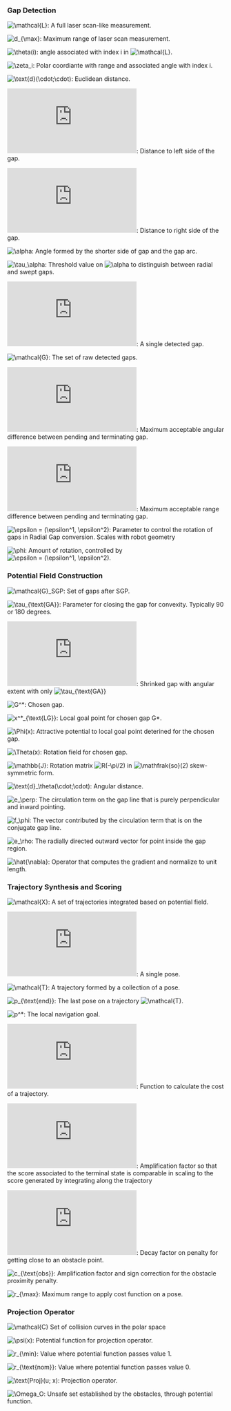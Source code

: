 ### Gap Detection

![\mathcal{L}](https://latex.codecogs.com/svg.latex?\mathcal{L}): 
A full laser scan-like measurement.

![d_{\max}](https://latex.codecogs.com/svg.latex?d_{\max}): 
Maximum range of laser scan measurement.

![\theta(i)](https://latex.codecogs.com/svg.latex?\theta(i)):
angle associated with index i in ![\mathcal{L}](https://latex.codecogs.com/svg.latex?\mathcal{L}(i)).


![\zeta_i](https://latex.codecogs.com/svg.latex?\zeta_i):
Polar coordiante with range and associated angle with index i.

![\text{d}(\cdot;\cdot)](https://latex.codecogs.com/svg.latex?\text{d}(\cdot;\cdot)):
Euclidean distance.

![l_l](https://latex.codecogs.com/svg.latex?l_l): 
Distance to left side of the gap.

![l_r](https://latex.codecogs.com/svg.latex?l_r): 
Distance to right side of the gap.

![\alpha](https://latex.codecogs.com/svg.latex?\alpha): 
Angle formed by the shorter side of gap and the gap arc.

![\tau_\alpha](https://latex.codecogs.com/svg.latex?\tau_\alpha): 
Threshold value on ![\alpha](https://latex.codecogs.com/svg.latex?\alpha)
to distinguish between radial and swept gaps.

![G](https://latex.codecogs.com/svg.latex?G): 
A single detected gap.

![\mathcal{G}](https://latex.codecogs.com/svg.latex?\mathcal{G}): 
The set of raw detected gaps.

![c_a](https://latex.codecogs.com/svg.latex?c_a): 
Maximum acceptable angular difference between pending
and terminating gap.

![c_d](https://latex.codecogs.com/svg.latex?c_d): 
Maximum acceptable range difference between pending
and terminating gap.

![\epsilon = (\epsilon^1, \epsilon^2)](https://latex.codecogs.com/svg.latex?\epsilon=(\epsilon^1,\epsilon^2)): 
Parameter to control the rotation of gaps in Radial Gap conversion. Scales
with robot geometry

![\phi](https://latex.codecogs.com/svg.latex?\phi): 
Amount of rotation, controlled by ![\epsilon = (\epsilon^1, \epsilon^2)](https://latex.codecogs.com/svg.latex?\epsilon=(\epsilon^1,\epsilon^2)).

### Potential Field Construction

![\mathcal{G}_SGP](https://latex.codecogs.com/svg.latex?\mathcal{G}_{\text{SGP}}): 
Set of gaps after SGP.

![\tau_{\text{GA}}](https://latex.codecogs.com/svg.latex?\tau_{\text{GA}}): 
Parameter for closing the gap for convexity. Typically 90 or 180 degrees.

![G'](https://latex.codecogs.com/svg.latex?G'): 
Shrinked gap with angular extent with only ![\tau_{\text{GA}}](https://latex.codecogs.com/svg.latex?\tau_{\text{GA}})

![G^*](https://latex.codecogs.com/svg.latex?G^*): 
Chosen gap.

![x^*_{\text{LG}}](https://latex.codecogs.com/svg.latex?x^*_{\text{LG}}):
Local goal point for chosen gap G*.

![\Phi(x)](https://latex.codecogs.com/svg.latex?\Phi(x)):
Attractive potential to local goal point deterined for the chosen gap. 

![\Theta(x)](https://latex.codecogs.com/svg.latex?\Theta(x)):
Rotation field for chosen gap.

![\mathbb{J}](https://latex.codecogs.com/svg.latex?\mathbb{J}):
Rotation matrix ![R(-\pi/2)](https://latex.codecogs.com/svg.latex?R(-\pi/2)) 
in ![\mathfrak{so}(2)](https://latex.codecogs.com/svg.latex?\mathfrak{so}(2)) skew-symmetric form.

![\text{d}_\theta(\cdot;\cdot)](https://latex.codecogs.com/svg.latex?\text{d}_\theta(\cdot;\cdot)):
Angular distance.

![e_\perp](https://latex.codecogs.com/svg.latex?e_\perp):
The circulation term on the gap line that is purely
perpendicular and inward pointing.

![f_\phi](https://latex.codecogs.com/svg.latex?f_\phi):
The vector contributed by the circulation term that is
on the conjugate gap line. 

![e_\rho](https://latex.codecogs.com/svg.latex?e_\rho):
The radially directed outward vector for point inside the gap region.

![\hat{\nabla}](https://latex.codecogs.com/svg.latex?\hat{\nabla}):
Operator that computes the gradient and normalize to unit length.

### Trajectory Synthesis and Scoring
![\mathcal{X}](https://latex.codecogs.com/svg.latex?\mathcal{X}):
A set of trajectories integrated based on potential field.

![p](https://latex.codecogs.com/svg.latex?p):
A single pose.

![\mathcal{T}](https://latex.codecogs.com/svg.latex?\mathcal{T}):
A trajectory formed by a collection of a pose.

![p_{\text{end}}](https://latex.codecogs.com/svg.latex?p_{\text{end}}):
The last pose on a trajectory ![\mathcal{T}](https://latex.codecogs.com/svg.latex?\mathcal{T}).

![p^*](https://latex.codecogs.com/svg.latex?p^*):
The local navigation goal. 

![J](https://latex.codecogs.com/svg.latex?J):
Function to calculate the cost of a trajectory.

![w_1](https://latex.codecogs.com/svg.latex?w_1):
Amplification factor so that the score associated to the terminal state is comparable in scaling to the score generated by integrating along the trajectory

![w_2](https://latex.codecogs.com/svg.latex?w_2):
Decay factor on penalty for getting close to an obstacle point.

![c_{\text{obs}}](https://latex.codecogs.com/svg.latex?c_{\text{obs}}):
Amplification factor and sign correction for the obstacle proximity penalty.

![r_{\max}](https://latex.codecogs.com/svg.latex?r_{\max}):
Maximum range to apply cost function on a pose. 



### Projection Operator

![\mathcal{C}](https://latex.codecogs.com/svg.latex?\mathcal{C})
Set of collision curves in the polar space

![\psi(x)](https://latex.codecogs.com/svg.latex?\psi(x)):
Potential function for projection operator.

![r_{\min}](https://latex.codecogs.com/svg.latex?r_{\min}):
Value where potential function passes value 1.

![r_{\text{nom}}](https://latex.codecogs.com/svg.latex?r_{\text{nom}):
Value where potential function passes value 0.

![\text{Proj}(u; x)](https://latex.codecogs.com/svg.latex?\text{Proj}(u;x)):
Projection operator.

![\Omega_O](https://latex.codecogs.com/svg.latex?\Omega_O):
Unsafe set established by the obstacles, through potential function.

